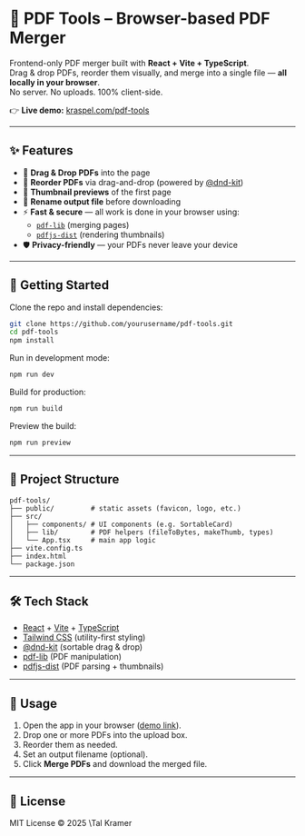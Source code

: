 # 📑 PDF Tools – Browser-based PDF Merger

Frontend-only PDF merger built with **React + Vite + TypeScript**.  
Drag & drop PDFs, reorder them visually, and merge into a single file — **all locally in your browser**.  
No server. No uploads. 100% client-side.

👉 **Live demo:** [kraspel.com/pdf-tools](https://www2.kraspel.com/pdf-tools)

---

## ✨ Features

- 📂 **Drag & Drop PDFs** into the page
- 🔀 **Reorder PDFs** via drag-and-drop (powered by [@dnd-kit](https://dndkit.com/))
- 📄 **Thumbnail previews** of the first page
- 📝 **Rename output file** before downloading
- ⚡ **Fast & secure** — all work is done in your browser using:
  - [`pdf-lib`](https://github.com/Hopding/pdf-lib) (merging pages)
  - [`pdfjs-dist`](https://github.com/mozilla/pdf.js/) (rendering thumbnails)
- 🛡️ **Privacy-friendly** — your PDFs never leave your device

---

## 🚀 Getting Started

Clone the repo and install dependencies:

```bash
git clone https://github.com/yourusername/pdf-tools.git
cd pdf-tools
npm install
```

Run in development mode:

```bash
npm run dev
```

Build for production:

```bash
npm run build
```

Preview the build:

```bash
npm run preview
```

---

## 📂 Project Structure

```
pdf-tools/
├── public/         # static assets (favicon, logo, etc.)
├── src/
│   ├── components/ # UI components (e.g. SortableCard)
│   ├── lib/        # PDF helpers (fileToBytes, makeThumb, types)
│   └── App.tsx     # main app logic
├── vite.config.ts
├── index.html
└── package.json
```

---

## 🛠️ Tech Stack

- [React](https://reactjs.org/) + [Vite](https://vitejs.dev/) + [TypeScript](https://www.typescriptlang.org/)
- [Tailwind CSS](https://tailwindcss.com/) (utility-first styling)
- [@dnd-kit](https://github.com/clauderic/dnd-kit) (sortable drag & drop)
- [pdf-lib](https://pdf-lib.js.org/) (PDF manipulation)
- [pdfjs-dist](https://github.com/mozilla/pdf.js) (PDF parsing + thumbnails)

---

## 📖 Usage

1. Open the app in your browser ([demo link](https://www2.kraspel.com/pdf-tools)).
2. Drop one or more PDFs into the upload box.
3. Reorder them as needed.
4. Set an output filename (optional).
5. Click **Merge PDFs** and download the merged file.

---

## 📜 License

MIT License © 2025 \Tal Kramer
